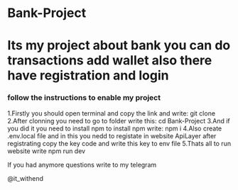 # Bank-Project
<h1>Its my project about bank you can do transactions add wallet also there have registration and login</h1>

<h3>follow the instructions to enable my project</h3>

1.Firstly you should open terminal and copy the link and write: git clone
2.After clonning you need to go to folder write this: cd Bank-Project
3.And if you did it you need to install npm to install npm write: npm i
4.Also create .env.local file and in this you nedd to registate in website ApiLayer after registrating copy the key code and write this key to env file 
5.Thats all to run website write npm run dev 

If you had anymore questions write to my telegram

@it_withend

